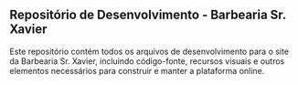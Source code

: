 ## Repositório de Desenvolvimento - Barbearia Sr. Xavier

Este repositório contém todos os arquivos de desenvolvimento para o site da Barbearia Sr. Xavier, incluindo código-fonte, recursos visuais e outros elementos necessários para construir e manter a plataforma online.
